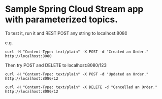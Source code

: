 # Sample Spring Cloud Stream app with parameterized topics.

To test it, run it and REST POST any string to localhost:8080

e.g.

```curl -H "Content-Type: text/plain" -X POST -d "Created an Order." http://localhost:8080```

Then try POST and DELETE to localhost:8080/123

```curl -H "Content-Type: text/plain" -X POST -d "Updated an Order." http://localhost:8080/12```

```curl -H "Content-Type: text/plain" -X DELETE -d "Cancelled an Order." http://localhost:8080/12```


